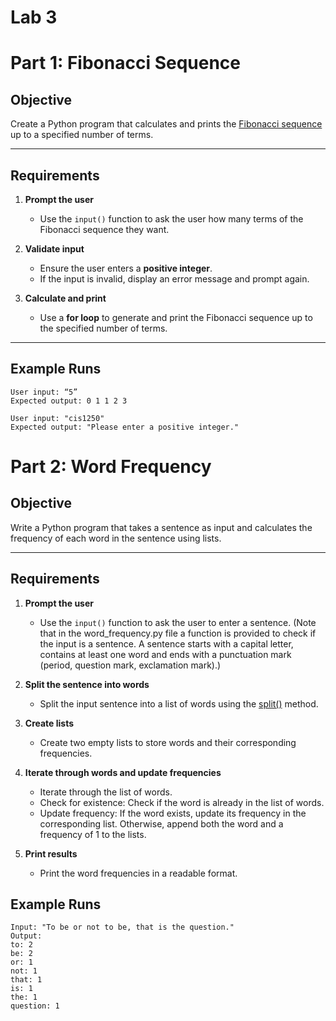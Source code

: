 # Lab 3 

# Part 1: Fibonacci Sequence

## Objective
Create a Python program that calculates and prints the [Fibonacci sequence](https://en.wikipedia.org/wiki/Fibonacci_sequence) up to a specified number of terms. 

---

## Requirements
1. **Prompt the user**  
   - Use the `input()` function to ask the user how many terms of the Fibonacci sequence they want.  

2. **Validate input**  
   - Ensure the user enters a **positive integer**.  
   - If the input is invalid, display an error message and prompt again.  

3. **Calculate and print**  
   - Use a **for loop** to generate and print the Fibonacci sequence up to the specified number of terms.

---


## Example Runs

```text
User input: “5”
Expected output: 0 1 1 2 3

User input: "cis1250"
Expected output: "Please enter a positive integer."
```

# Part 2: Word Frequency

## Objective
Write a Python program that takes a sentence as input and calculates the frequency of each word in the sentence using lists.

---

## Requirements
1. **Prompt the user**
   - Use the `input()` function to ask the user to enter a sentence. (Note that in the word_frequency.py file a function is provided to check if the input is a sentence. A sentence starts with a capital letter, contains at least one word and ends with a punctuation mark (period, question mark, exclamation mark).)
  
2. **Split the sentence into words**
   - Split the input sentence into a list of words using the [split()](https://docs.python.org/3/library/stdtypes.html#str.split) method.
  
3. **Create lists**
   - Create two empty lists to store words and their corresponding frequencies.
  
4. **Iterate through words and update frequencies**
   - Iterate through the list of words.
   - Check for existence: Check if the word is already in the list of words.
   - Update frequency: If the word exists, update its frequency in the corresponding list. Otherwise, append both the word and a frequency of 1 to the lists.
  
5. **Print results**
   - Print the word frequencies in a readable format.

## Example Runs

```text
Input: "To be or not to be, that is the question."
Output:
to: 2
be: 2
or: 1
not: 1
that: 1
is: 1
the: 1
question: 1

 
